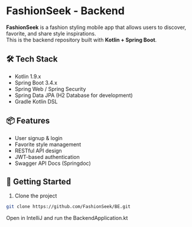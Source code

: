 # FashionSeek - Backend

**FashionSeek** is a fashion styling mobile app that allows users to discover, favorite, and share style inspirations.  
This is the backend repository built with **Kotlin + Spring Boot**.

## 🛠 Tech Stack
- Kotlin 1.9.x
- Spring Boot 3.4.x
- Spring Web / Spring Security
- Spring Data JPA (H2 Database for development)
- Gradle Kotlin DSL

## 📦 Features
- User signup & login
- Favorite style management
- RESTful API design
- JWT-based authentication
- Swagger API Docs (Springdoc)

## 🚀 Getting Started

1. Clone the project

```bash
git clone https://github.com/FashionSeek/BE.git
```

Open in IntelliJ and run the BackendApplication.kt
